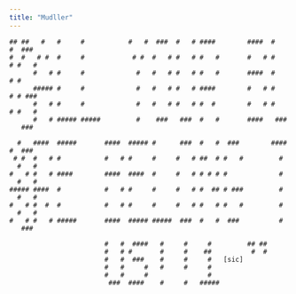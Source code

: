 ```yaml
---
title: "Mudller"
---
```


`## ##   #   #     #           #   #  ###  #   # ####        ####  #   #  ###`
`#  #   # #  #     #            # #  #   # #   # #   #       #   # #   # #   #`
`      #   # #     #             #   #   # #   # #   #       ####  #   # #`
`      ##### #     #             #   #   # #   # ####        #   # #   # # ###`
`      #   # #     #             #   #   # #   # #  #        #   # #   # #   #`
`      #   # ##### #####         #    ###   ###  #   #       ####   ###   ###`

`  #   ####  #####       ####  ##### #      ###  #   #  ###        #####  ###`
` # #  #   # #           #   # #     #     #   # ##  # #   #         #   #   #`
`#   # #   # ####        ####  ####  #     #   # # # # #             #   #   #`
`##### ####  #           #   # #     #     #   # #  ## # ###         #   #   #`
`#   # #  #  #           #   # #     #     #   # #   # #   #         #   #   #`
`#   # #   # #####       ####  ##### #####  ###  #   #  ###          #    ###`

`                        #   #  ####   #     #     #         ## ##`
`                        #   # #       #     #    ##          #  #`
`                        #   #  ###    #     #     #   [sic]`
`                        #   #     #   #     #     #`
`                        #   #     #               #`
`                         ###  ####    #     #   #####`